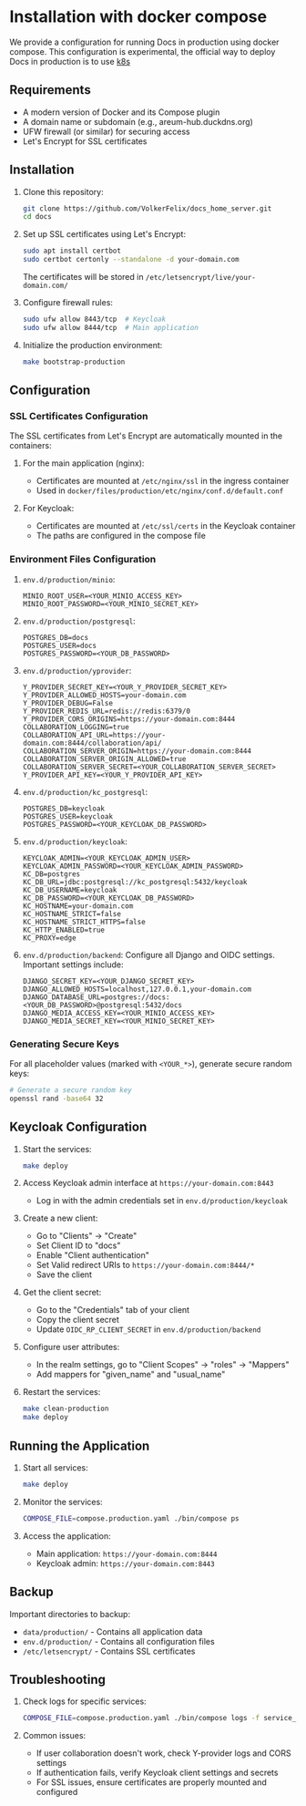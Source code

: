 # Installation with docker compose

We provide a configuration for running Docs in production using docker compose. This configuration is experimental, the official way to deploy Docs in production is to use [k8s](docs/installation/k8s.md)

## Requirements

- A modern version of Docker and its Compose plugin
- A domain name or subdomain (e.g., areum-hub.duckdns.org)
- UFW firewall (or similar) for securing access
- Let's Encrypt for SSL certificates

## Installation

1. Clone this repository:
   ```bash
   git clone https://github.com/VolkerFelix/docs_home_server.git
   cd docs
   ```

2. Set up SSL certificates using Let's Encrypt:
   ```bash
   sudo apt install certbot
   sudo certbot certonly --standalone -d your-domain.com
   ```
   The certificates will be stored in `/etc/letsencrypt/live/your-domain.com/`

3. Configure firewall rules:
   ```bash
   sudo ufw allow 8443/tcp  # Keycloak
   sudo ufw allow 8444/tcp  # Main application
   ```

4. Initialize the production environment:
   ```bash
   make bootstrap-production
   ```

## Configuration

### SSL Certificates Configuration

The SSL certificates from Let's Encrypt are automatically mounted in the containers:

1. For the main application (nginx):
   - Certificates are mounted at `/etc/nginx/ssl` in the ingress container
   - Used in `docker/files/production/etc/nginx/conf.d/default.conf`

2. For Keycloak:
   - Certificates are mounted at `/etc/ssl/certs` in the Keycloak container
   - The paths are configured in the compose file

### Environment Files Configuration

1. `env.d/production/minio`:
   ```env
   MINIO_ROOT_USER=<YOUR_MINIO_ACCESS_KEY>
   MINIO_ROOT_PASSWORD=<YOUR_MINIO_SECRET_KEY>
   ```

2. `env.d/production/postgresql`:
   ```env
   POSTGRES_DB=docs
   POSTGRES_USER=docs
   POSTGRES_PASSWORD=<YOUR_DB_PASSWORD>
   ```

3. `env.d/production/yprovider`:
   ```env
   Y_PROVIDER_SECRET_KEY=<YOUR_Y_PROVIDER_SECRET_KEY>
   Y_PROVIDER_ALLOWED_HOSTS=your-domain.com
   Y_PROVIDER_DEBUG=False
   Y_PROVIDER_REDIS_URL=redis://redis:6379/0
   Y_PROVIDER_CORS_ORIGINS=https://your-domain.com:8444
   COLLABORATION_LOGGING=true
   COLLABORATION_API_URL=https://your-domain.com:8444/collaboration/api/
   COLLABORATION_SERVER_ORIGIN=https://your-domain.com:8444
   COLLABORATION_SERVER_ORIGIN_ALLOWED=true
   COLLABORATION_SERVER_SECRET=<YOUR_COLLABORATION_SERVER_SECRET>
   Y_PROVIDER_API_KEY=<YOUR_Y_PROVIDER_API_KEY>
   ```

4. `env.d/production/kc_postgresql`:
   ```env
   POSTGRES_DB=keycloak
   POSTGRES_USER=keycloak
   POSTGRES_PASSWORD=<YOUR_KEYCLOAK_DB_PASSWORD>
   ```

5. `env.d/production/keycloak`:
   ```env
   KEYCLOAK_ADMIN=<YOUR_KEYCLOAK_ADMIN_USER>
   KEYCLOAK_ADMIN_PASSWORD=<YOUR_KEYCLOAK_ADMIN_PASSWORD>
   KC_DB=postgres
   KC_DB_URL=jdbc:postgresql://kc_postgresql:5432/keycloak
   KC_DB_USERNAME=keycloak
   KC_DB_PASSWORD=<YOUR_KEYCLOAK_DB_PASSWORD>
   KC_HOSTNAME=your-domain.com
   KC_HOSTNAME_STRICT=false
   KC_HOSTNAME_STRICT_HTTPS=false
   KC_HTTP_ENABLED=true
   KC_PROXY=edge
   ```

6. `env.d/production/backend`:
   Configure all Django and OIDC settings. Important settings include:
   ```env
   DJANGO_SECRET_KEY=<YOUR_DJANGO_SECRET_KEY>
   DJANGO_ALLOWED_HOSTS=localhost,127.0.0.1,your-domain.com
   DJANGO_DATABASE_URL=postgres://docs:<YOUR_DB_PASSWORD>@postgresql:5432/docs
   DJANGO_MEDIA_ACCESS_KEY=<YOUR_MINIO_ACCESS_KEY>
   DJANGO_MEDIA_SECRET_KEY=<YOUR_MINIO_SECRET_KEY>
   ```

### Generating Secure Keys

For all placeholder values (marked with `<YOUR_*>`), generate secure random keys:
```bash
# Generate a secure random key
openssl rand -base64 32
```

## Keycloak Configuration

1. Start the services:
   ```bash
   make deploy
   ```

2. Access Keycloak admin interface at `https://your-domain.com:8443`
   - Log in with the admin credentials set in `env.d/production/keycloak`


3. Create a new client:
   - Go to "Clients" → "Create"
   - Set Client ID to "docs"
   - Enable "Client authentication"
   - Set Valid redirect URIs to `https://your-domain.com:8444/*`
   - Save the client

4. Get the client secret:
   - Go to the "Credentials" tab of your client
   - Copy the client secret
   - Update `OIDC_RP_CLIENT_SECRET` in `env.d/production/backend`

5. Configure user attributes:
   - In the realm settings, go to "Client Scopes" → "roles" → "Mappers"
   - Add mappers for "given_name" and "usual_name"

6. Restart the services:
   ```bash
   make clean-production
   make deploy
   ```

## Running the Application

1. Start all services:
   ```bash
   make deploy
   ```

2. Monitor the services:
   ```bash
   COMPOSE_FILE=compose.production.yaml ./bin/compose ps
   ```

3. Access the application:
   - Main application: `https://your-domain.com:8444`
   - Keycloak admin: `https://your-domain.com:8443`

## Backup

Important directories to backup:
- `data/production/` - Contains all application data
- `env.d/production/` - Contains all configuration files
- `/etc/letsencrypt/` - Contains SSL certificates

## Troubleshooting

1. Check logs for specific services:
   ```bash
   COMPOSE_FILE=compose.production.yaml ./bin/compose logs -f service_name
   ```

2. Common issues:
   - If user collaboration doesn't work, check Y-provider logs and CORS settings
   - If authentication fails, verify Keycloak client settings and secrets
   - For SSL issues, ensure certificates are properly mounted and configured
